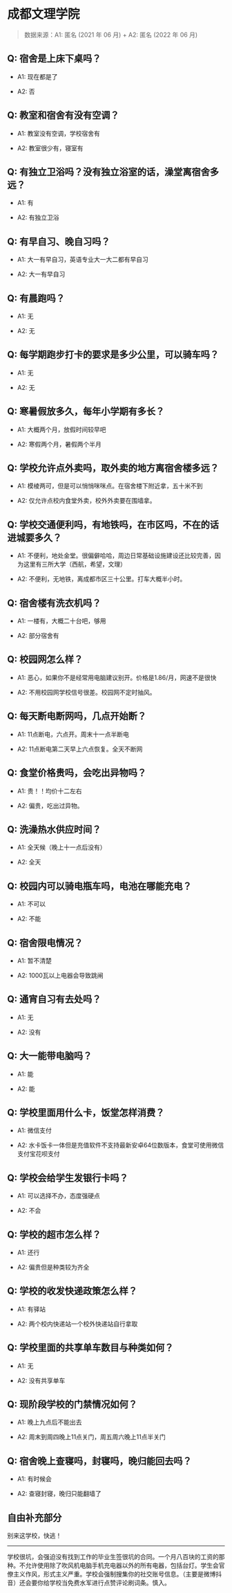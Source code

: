# 成都文理学院

> 数据来源：A1: 匿名 (2021 年 06 月) + A2: 匿名 (2022 年 06 月)

## Q: 宿舍是上床下桌吗？

- A1: 现在都是了

- A2: 否

## Q: 教室和宿舍有没有空调？

- A1: 教室没有空调，学校宿舍有

- A2: 教室很少有，寝室有

## Q: 有独立卫浴吗？没有独立浴室的话，澡堂离宿舍多远？

- A1: 有

- A2: 有独立卫浴

## Q: 有早自习、晚自习吗？

- A1: 大一有早自习，英语专业大一大二都有早自习

- A2: 大一有早自习

## Q: 有晨跑吗？

- A1: 无

- A2: 无

## Q: 每学期跑步打卡的要求是多少公里，可以骑车吗？

- A1: 无

- A2: 无

## Q: 寒暑假放多久，每年小学期有多长？

- A1: 大概两个月，放假时间较早吧

- A2: 寒假两个月，暑假两个半月

## Q: 学校允许点外卖吗，取外卖的地方离宿舍楼多远？

- A1: 模棱两可，但是可以悄悄咪咪点。在宿舍楼下附近拿，五十米不到

- A2: 仅允许点校内食堂外卖，校外外卖要在围墙拿。

## Q: 学校交通便利吗，有地铁吗，在市区吗，不在的话进城要多久？

- A1: 不便利，地处金堂。很偏僻哈哈，周边日常基础设施建设还比较完善，因为这里有三所大学（西航，希望，文理）

- A2: 不便利，无地铁，离成都市区三十公里。打车大概半小时。

## Q: 宿舍楼有洗衣机吗？

- A1: 一楼有，大概二十台吧，够用

- A2: 部分宿舍有

## Q: 校园网怎么样？

- A1: 恶心，如果你不是经常用电脑建议别开。价格是1.86/月，网速不是很快

- A2: 不用校园网学校信号很差。校园网不定时抽风。

## Q: 每天断电断网吗，几点开始断？

- A1: 11点断电，六点开。周末十一点半断电

- A2: 11点断电第二天早上六点恢复。全天不断网

## Q: 食堂价格贵吗，会吃出异物吗？

- A1: 贵！！均价十二左右

- A2: 偏贵，吃出过异物。

## Q: 洗澡热水供应时间？

- A1: 全天候（晚上十一点后没有）

- A2: 全天

## Q: 校园内可以骑电瓶车吗，电池在哪能充电？

- A1: 不可以

- A2: 不能

## Q: 宿舍限电情况？

- A1: 暂不清楚

- A2: 1000瓦以上电器会导致跳闸

## Q: 通宵自习有去处吗？

- A1: 无

- A2: 没有

## Q: 大一能带电脑吗？

- A1: 能

- A2: 能

## Q: 学校里面用什么卡，饭堂怎样消费？

- A1: 微信支付

- A2: 水卡饭卡一体但是充值软件不支持最新安卓64位数版本，食堂可使用微信支付宝花呗支付

## Q: 学校会给学生发银行卡吗？

- A1: 可以选择不办，态度强硬点

- A2: 不会

## Q: 学校的超市怎么样？

- A1: 还行

- A2: 偏贵但是种类较为齐全

## Q: 学校的收发快递政策怎么样？

- A1: 有驿站

- A2: 两个校内快递站一个校外快递站自行拿取

## Q: 学校里面的共享单车数目与种类如何？

- A1: 无

- A2: 没有共享单车

## Q: 现阶段学校的门禁情况如何？

- A1: 晚上九点后不能出去

- A2: 周末到周四晚上11点关门，周五周六晚上11点半关门

## Q: 宿舍晚上查寝吗，封寝吗，晚归能回去吗？

- A1: 有时候会

- A2: 查寝封寝，晚归只能翻墙了

## 自由补充部分

别来这学校，快逃！

***

学校很坑，会强迫没有找到工作的毕业生签很坑的合同。一个月八百块的工资的那种。不允许使用除了吹风机电脑手机充电器以外的所有电器，包括台灯。学生会官僚主义作风，形式主义严重。学校会强制搜集你的社交账号信息。（主要是微博抖音）还会要你给学校当免费水军进行点赞评论刷词条。慎入。